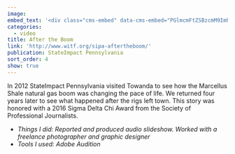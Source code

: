 ```yaml
---
image:
embed_text: '<div class="cms-embed" data-cms-embed="PGlmcmFtZSBzcmM9Imh0dHBzOi8vcGxheWVyLnZpbWVvLmNvbS92aWRlby8xNjg3NzI3ODciIHdpZHRoPSI2NDAiIGhlaWdodD0iMzYwIiBmcmFtZWJvcmRlcj0iMCIgYWxsb3dmdWxsc2NyZWVuPjwvaWZyYW1lPg=="><iframe src="https://player.vimeo.com/video/168772787" allowfullscreen="" width="640" height="360" frameborder="0"></iframe></div>'
categories:
  - video
title: After the Boom
link: 'http://www.witf.org/sipa-aftertheboom/'
publication: StateImpact Pennsylvania
sort_order: 4 
show: true
---
```


In 2012 StateImpact Pennsylvania visited Towanda to see how the Marcellus Shale natural gas boom was changing the pace of life. We returned four years later to see what happened after the rigs left town. This story was honored with a 2016 Sigma Delta Chi Award from the Society of Professional Journalists.&nbsp; &nbsp;

* *Things I did: Reported and produced audio slideshow. Worked with a freelance photographer and graphic designer*
* *Tools I used: Adobe Audition*
